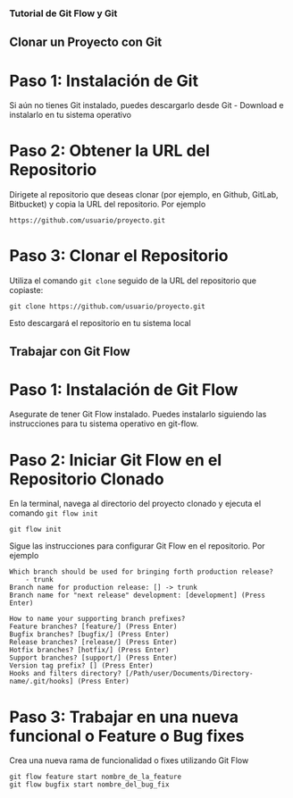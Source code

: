 ### Tutorial de Git Flow y Git

## Clonar un Proyecto con Git

# Paso 1: Instalación de Git

Si aún no tienes Git instalado, puedes descargarlo desde Git - Download e instalarlo en tu sistema operativo

# Paso 2: Obtener la URL del Repositorio

Dirigete al repositorio que deseas clonar (por ejemplo, en Github, GitLab, Bitbucket) y copia la URL del repositorio. Por ejemplo

```
https://github.com/usuario/proyecto.git
```

# Paso 3: Clonar el Repositorio

Utiliza el comando `git clone` seguido de la URL del repositorio que copiaste:

```
git clone https://github.com/usuario/proyecto.git
```

Esto descargará el repositorio en tu sistema local

## Trabajar con Git Flow

# Paso 1: Instalación de Git Flow

Asegurate de tener Git Flow instalado. Puedes instalarlo siguiendo las instrucciones para tu sistema operativo en git-flow.

# Paso 2: Iniciar Git Flow en el Repositorio Clonado

En la terminal, navega al directorio del proyecto clonado y ejecuta el comando `git flow init`

```
git flow init
```

Sigue las instrucciones para configurar Git Flow en el repositorio. Por ejemplo

```
Which branch should be used for bringing forth production release?
    - trunk
Branch name for production release: [] -> trunk
Branch name for "next release" development: [development] (Press Enter)

How to name your supporting branch prefixes?
Feature branches? [feature/] (Press Enter)
Bugfix branches? [bugfix/] (Press Enter)
Release branches? [release/] (Press Enter)
Hotfix branches? [hotfix/] (Press Enter)
Support branches? [support/] (Press Enter)
Version tag prefix? [] (Press Enter)
Hooks and filters directory? [/Path/user/Documents/Directory-name/.git/hooks] (Press Enter)
```

# Paso 3: Trabajar en una nueva funcional o Feature o Bug fixes

Crea una nueva rama de funcionalidad o fixes utilizando Git Flow

```
git flow feature start nombre_de_la_feature
git flow bugfix start nombre_del_bug_fix
```
